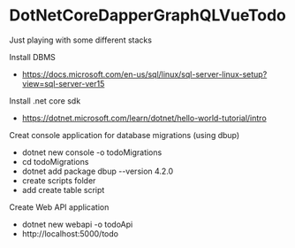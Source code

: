 # DotNetCoreDapperGraphQLVueTodo
Just playing with some different stacks

Install DBMS
* https://docs.microsoft.com/en-us/sql/linux/sql-server-linux-setup?view=sql-server-ver15

Install .net core sdk
* https://dotnet.microsoft.com/learn/dotnet/hello-world-tutorial/intro

Creat console application for database migrations (using dbup)
* dotnet new console -o todoMigrations
* cd todoMigrations
* dotnet add package dbup --version 4.2.0
* create scripts folder
* add create table script

Create Web API application
* dotnet new webapi -o todoApi
* http://localhost:5000/todo
